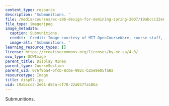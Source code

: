```yaml
---
content_type: resource
description: 'Submunitions. '
file: /media/courses/ec-s06-design-for-demining-spring-2007/19abccc32e61d84acf7822a037fa186a_disp57.jpg
file_type: image/jpeg
image_metadata:
  caption: Submunitions.
  credit: 'Credit: Image courtesy of MIT OpenCourseWare, course staff, and students.'
  image-alt: 'Submunitions. '
learning_resource_types: []
license: https://creativecommons.org/licenses/by-nc-sa/4.0/
ocw_type: OCWImage
parent_title: Display Mines
parent_type: CourseSection
parent_uid: 076f9ba4-6fcb-8cbe-992c-b25e9e05fa8a
resourcetype: Image
title: disp57.jpg
uid: 19abccc3-2e61-d84a-cf78-22a037fa186a
---
```

Submunitions. 